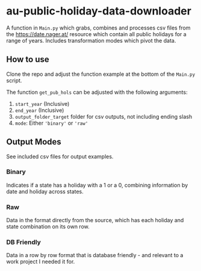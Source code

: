 # au-public-holiday-data-downloader
A function in `Main.py` which grabs, combines and processes csv files from the https://date.nager.at/ resource which contain all public holidays for a range of years. Includes transformation modes which pivot the data.

## How to use

Clone the repo and adjust the function example at the bottom of the `Main.py` script.

The function `get_pub_hols` can be adjusted with the following arguments:
1. `start_year` (Inclusive)
2. `end_year` (Inclusive)
3. `output_folder_target` folder for csv outputs, not including ending slash
4. `mode`: Either `'binary'` or `'raw'`

## Output Modes

See included csv files for output examples.

### Binary

Indicates if a state has a holiday with a 1 or a 0, combining information by date and holiday across states.

### Raw

Data in the format directly from the source, which has each holiday and state combination on its own row.

### DB Friendly

Data in a row by row format that is database friendly - and relevant to a work project I needed it for.
